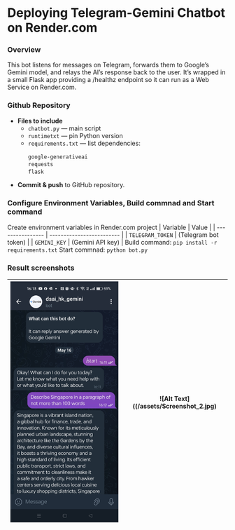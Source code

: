 # Deploying Telegram-Gemini Chatbot on Render.com

### Overview

This bot listens for messages on Telegram, forwards them to Google’s Gemini model, and relays the AI’s response back to the user. It’s wrapped in a small Flask app providing a /healthz endpoint so it can run as a Web Service on Render.com.

### Github Repository

- **Files to include**  
  - `chatbot.py` — main script
  - `runtimetxt` — pin Python version
  - `requirements.txt` — list dependencies:
    ```txt
    google-generativeai
    requests
    flask
    ```
- **Commit & push** to GitHub repository.

### Configure Environment Variables, Build commnad and Start command

Create environment variables in Render.com project
| Variable         | Value                     |
| ---------------- | ------------------------- |
| `TELEGRAM_TOKEN` | (Telegram bot token)      |
| `GEMINI_KEY`     | (Gemini API key)          |
Build command: `pip install -r requirements.txt`
Start commnad: `python bot.py`

### Result screenshots

| ![Alt Text](/assets/Screenshot_1.jpg) | ![Alt Text]((/assets/Screenshot_2.jpg) |
|:------------------------------------:|:-------------------------------------:|




